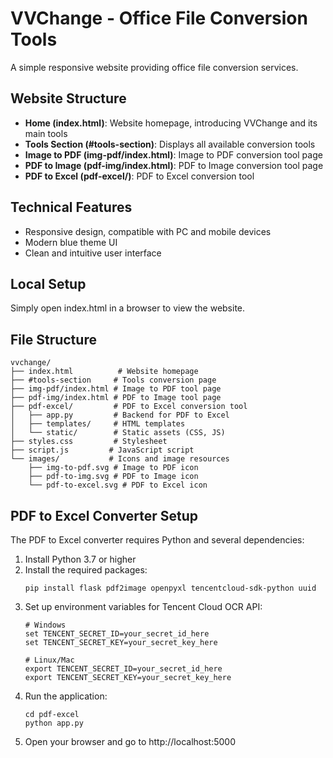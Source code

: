 # VVChange - Office File Conversion Tools

A simple responsive website providing office file conversion services.

## Website Structure

- **Home (index.html)**: Website homepage, introducing VVChange and its main tools
- **Tools Section (#tools-section)**: Displays all available conversion tools
- **Image to PDF (img-pdf/index.html)**: Image to PDF conversion tool page
- **PDF to Image (pdf-img/index.html)**: PDF to Image conversion tool page
- **PDF to Excel (pdf-excel/)**: PDF to Excel conversion tool

## Technical Features

- Responsive design, compatible with PC and mobile devices
- Modern blue theme UI
- Clean and intuitive user interface

## Local Setup

Simply open index.html in a browser to view the website.

## File Structure

```
vvchange/
├── index.html          # Website homepage
├── #tools-section     # Tools conversion page
├── img-pdf/index.html # Image to PDF tool page
├── pdf-img/index.html # PDF to Image tool page
├── pdf-excel/         # PDF to Excel conversion tool
│   ├── app.py         # Backend for PDF to Excel
│   ├── templates/     # HTML templates
│   └── static/        # Static assets (CSS, JS)
├── styles.css         # Stylesheet
├── script.js         # JavaScript script
└── images/           # Icons and image resources
    ├── img-to-pdf.svg # Image to PDF icon
    ├── pdf-to-img.svg # PDF to Image icon
    └── pdf-to-excel.svg # PDF to Excel icon
``` 

## PDF to Excel Converter Setup

The PDF to Excel converter requires Python and several dependencies:

1. Install Python 3.7 or higher
2. Install the required packages:
   ```
   pip install flask pdf2image openpyxl tencentcloud-sdk-python uuid
   ```
3. Set up environment variables for Tencent Cloud OCR API:
   ```
   # Windows
   set TENCENT_SECRET_ID=your_secret_id_here
   set TENCENT_SECRET_KEY=your_secret_key_here
   
   # Linux/Mac
   export TENCENT_SECRET_ID=your_secret_id_here
   export TENCENT_SECRET_KEY=your_secret_key_here
   ```
4. Run the application:
   ```
   cd pdf-excel
   python app.py
   ```
5. Open your browser and go to http://localhost:5000 